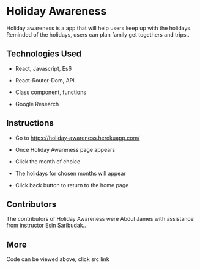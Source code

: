 # Holiday Awareness

Holiday awareness is a app that will help users keep up with the holidays. Reminded of the holidays, users can plan family get togethers and trips..

## Technologies Used

- React, Javascript, Es6

- React-Router-Dom, API

- Class component, functions

- Google Research

## Instructions

- Go to https://holiday-awareness.herokuapp.com/

- Once Holiday Awareness page appears

- Click the month of choice

- The holidays for chosen months will appear

- Click back button to return to the home page

## Contributors

The contributors of Holiday Awareness were Abdul James with assistance from instructor Esin Saribudak..

## More

Code can be viewed above, click src link
